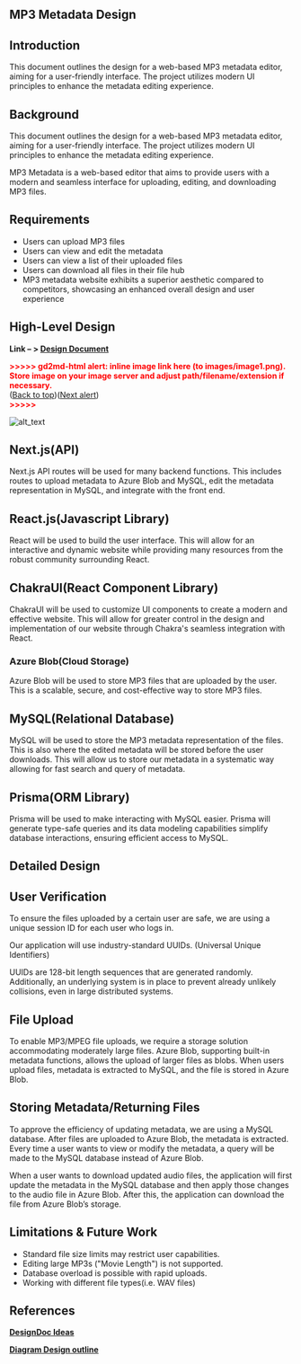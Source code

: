 ## **MP3 Metadata Design**


## **Introduction**

This document outlines the design for a web-based MP3 metadata editor, aiming for a user-friendly interface. The project utilizes modern UI principles to enhance the metadata editing experience.


## **Background**

This document outlines the design for a web-based MP3 metadata editor, aiming for a user-friendly interface. The project utilizes modern UI principles to enhance the metadata editing experience.

MP3 Metadata is a web-based editor that aims to provide users with a modern and seamless interface for uploading, editing, and downloading MP3 files. 


## **Requirements**



* Users can upload MP3 files
* Users can view and edit the metadata
* Users can view a list of their uploaded files
* Users can download all files in their file hub
* MP3 metadata website exhibits a superior aesthetic compared to competitors, showcasing an enhanced overall design and user experience


## **High-Level Design**

**Link – > [Design Document](https://www.figma.com/file/iEx2E5ykn8OX7cWus3EM0w/Chakra-UI-Figma-Kit-(Community)?type=design&node-id=2854-6513&mode=design&t=Sf5QVyzZObnOAzW9-0’)**



<p id="gdcalert1" ><span style="color: red; font-weight: bold">>>>>>  gd2md-html alert: inline image link here (to images/image1.png). Store image on your image server and adjust path/filename/extension if necessary. </span><br>(<a href="#">Back to top</a>)(<a href="#gdcalert2">Next alert</a>)<br><span style="color: red; font-weight: bold">>>>>> </span></p>


![alt_text](images/image1.png "image_tooltip")



## **Next.js(API)**

Next.js API routes will be used for many backend functions. This includes routes to upload metadata to Azure Blob and MySQL, edit the metadata representation in MySQL, and integrate with the front end. 


## **React.js(Javascript Library)**

React will be used to build the user interface. This will allow for an interactive and dynamic website while providing many resources from the robust community surrounding React.


## **ChakraUI(React Component Library)**

ChakraUI will be used to customize UI components to create a modern and effective website. This will allow for greater control in the design and implementation of our website through Chakra's seamless integration with React.


### **Azure Blob(Cloud Storage)**

Azure Blob will be used to store MP3 files that are uploaded by the user. This is a scalable, secure, and cost-effective way to store MP3 files.


## **MySQL(Relational Database)**

MySQL will be used to store the MP3 metadata representation of the files. This is also where the edited metadata will be stored before the user downloads. This will allow us to store our metadata in a systematic way allowing for fast search and query of metadata.


## **Prisma(ORM Library)**

Prisma will be used to make interacting with MySQL easier.  Prisma will generate type-safe queries and its data modeling capabilities simplify database interactions, ensuring efficient access to MySQL.


## **Detailed Design**


## **User Verification**

To ensure the files uploaded by a certain user are safe, we are using a unique session ID for each user who logs in. 

Our application will use industry-standard UUIDs. (Universal Unique Identifiers) 

UUIDs are 128-bit length sequences that are generated randomly. Additionally, an underlying system is in place to prevent already unlikely collisions, even in large distributed systems.


## **File Upload**

To enable MP3/MPEG file uploads, we require a storage solution accommodating moderately large files. Azure Blob, supporting built-in metadata functions, allows the upload of larger files as blobs. When users upload files, metadata is extracted to MySQL, and the file is stored in Azure Blob.


## **Storing Metadata/Returning Files**

To approve the efficiency of updating metadata, we are using a MySQL database. After files are uploaded to Azure Blob, the metadata is extracted. Every time a user wants to view or modify the metadata, a query will be made to the MySQL database instead of Azure Blob. 

When a user wants to download updated audio files, the application will first update the metadata in the MySQL database and then apply those changes to the audio file in Azure Blob. After this, the application can download the file from Azure Blob’s storage.


## **Limitations & Future Work**



* Standard file size limits may restrict user capabilities. 
* Editing large MP3s ("Movie Length") is not supported.
* Database overload is possible with rapid uploads.
* Working with different file types(i.e. WAV files)


## **References**

**[DesignDoc Ideas](https://neetcode.io/courses/lessons/design-youtube)**

**[Diagram Design outline](https://neetcode.io/courses/full-stack-dev/21)**
